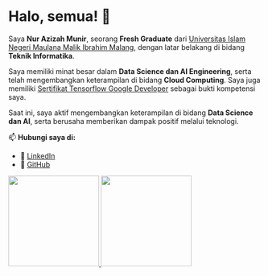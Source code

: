 # Halo, semua! 👋  

Saya **Nur Azizah Munir**, seorang **Fresh Graduate** dari [Universitas Islam Negeri Maulana Malik Ibrahim Malang](https://uin-malang.ac.id/), dengan latar belakang di bidang **Teknik Informatika**.  

Saya memiliki minat besar dalam **Data Science dan AI Engineering**, serta telah mengembangkan keterampilan di bidang **Cloud Computing**. Saya juga memiliki [Sertifikat Tensorflow Google Developer](https://www.credential.net/34bb6952-4651-4127-bde2-b3b8e31933b3#acc.3qKlm5cv) sebagai bukti kompetensi saya.  

Saat ini, saya aktif mengembangkan keterampilan di bidang **Data Science dan AI**, serta berusaha memberikan dampak positif melalui teknologi.  

📫 **Hubungi saya di:**  
- 💼 [LinkedIn](https://www.linkedin.com/in/nur-azizah-munir/)  
- 📂 [GitHub](https://github.com/nrazizahmr)  

<p align="left">
<a href="https://github.com/nrazizahmr">
  <img height="180em" src="https://github-profile-summary-cards.vercel.app/api/cards/repos-per-language?username=nrazizahmr&theme=algolia"/>
  <img height="180em" src="https://github-profile-summary-cards.vercel.app/api/cards/most-commit-language?username=nrazizahmr&theme=algolia"/>
</a>
</p>
